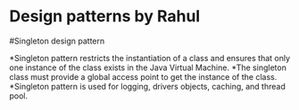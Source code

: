 # Design patterns by Rahul

#Singleton design pattern

*Singleton pattern restricts the instantiation of a class and ensures that only one instance of the class exists in the Java Virtual Machine.
*The singleton class must provide a global access point to get the instance of the class.
*Singleton pattern is used for logging, drivers objects, caching, and thread pool.
